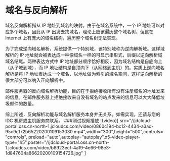 # 域名与反向解析
域名反向解析指从 IP 地址到域名的映射。由于在域名系统中，一个 IP 地址可以对应多个域名，因此从 IP 出发去找域名，理论上应该遍历整个域名树，但这在 Internet 上有庞大的域名结构，遍历整个域名树无法实现。

为了完成逆向域名解析，系统提供一个特别域，该特别域称为逆向解析域。这样域解析的 IP 地址就会被表达成一种像域名一样的可显示串形式，后缀以逆向解析域域名结尾。两种表达方式中 IP 地址部分顺序恰好相反，因为域名结构是自底向上（从子域到域），而 IP 地址结构是自顶向下（从网络到主机）的。实质上逆向域名解析是将 IP 地址表达成一个域名，以地址做为索引的域名空间，这样逆向解析的很大部分可以纳入正向解析中。

邮件服务器的反向域名解析功能，目的在于拒绝接收所有没有注册域名的地址发来的信息。在邮件服务器上拒绝接收来自没有域名的站点发来的信息可以大大降低垃圾邮件的数量。

综上所述，反向解析功能与域名解析服务本身并无关系。如需实现，还请与您的 IDC 机房或主机服务商联系。
###测试视频播放
!{video}[ src="//jdcloud-portal.oss.cn-north-1.jcloudcs.com/video/0860c194-bc12-4434-a3ad-95c9c172b65220200109153030.mp4",width="300",height="500",controls="controls", preload="auto",autoplay="autoplay",x5-video-player-type="h5",poster="//jdcloud-portal.oss.cn-north-1.jcloudcs.com/video/b8923ecf-4a19-4e66-98e3-1d847604a86620200109154726.jpg" ]
